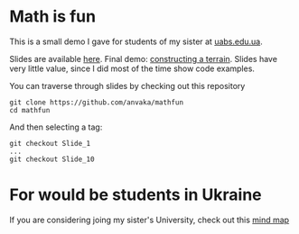 # Math is fun

This is a small demo I gave for students of my sister at [uabs.edu.ua](http://uabs.edu.ua/en/).

Slides are available [here](
http://anvaka.github.io/talks/mathisfun). Final demo: [constructing a terrain](http://anvaka.github.io/mathfun/). Slides have very little value, since I did most of the time show code examples.

You can traverse through slides by checking out this repository

```
git clone https://github.com/anvaka/mathfun
cd mathfun
```

And then selecting a tag:

```
git checkout Slide_1
...
git checkout Slide_10
```

# For would be students in Ukraine

If you are considering joing my sister's University, check out this [mind map](https://www.mindomo.com/ru/mindmap/31b4f1524f404c41b3f49d0ef71da768)
